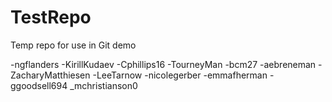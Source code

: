 # TestRepo
Temp repo for use in Git demo

-ngflanders
-KirillKudaev
-Cphillips16
-TourneyMan
-bcm27
-aebreneman
-ZacharyMatthiesen
-LeeTarnow
-nicolegerber
-emmafherman
-ggoodsell694
_mchristianson0
